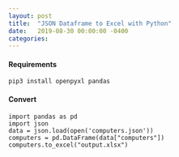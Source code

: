 ```yaml
---
layout: post
title:  "JSON Dataframe to Excel with Python"
date:   2019-08-30 00:00:00 -0400
categories: 
---
```


#### Requirements


```
pip3 install openpyxl pandas
```

#### Convert


```
import pandas as pd
import json
data = json.load(open('computers.json'))
computers = pd.DataFrame(data["computers"])
computers.to_excel("output.xlsx")
```
